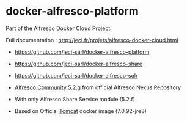 # docker-alfresco-platform

Part of the Alfresco Docker Cloud Project.

Full documentation : <http://jeci.fr/projets/alfresco-docker-cloud.html>

* <https://github.com/jeci-sarl/docker-alfresco-platform>
* <https://github.com/jeci-sarl/docker-alfresco-share>
* <https://github.com/jeci-sarl/docker-alfresco-solr>


* [Alfresco Community 5.2.g](https://community.alfresco.com/docs/DOC-7034-alfresco-community-edition-201704-ga-release) from official Alfresco Nexus Repository
* With only Alfresco Share Service module (5.2.f)
* Based on Official [Tomcat](https://hub.docker.com/_/tomcat/) docker image (7.0.92-jre8)
